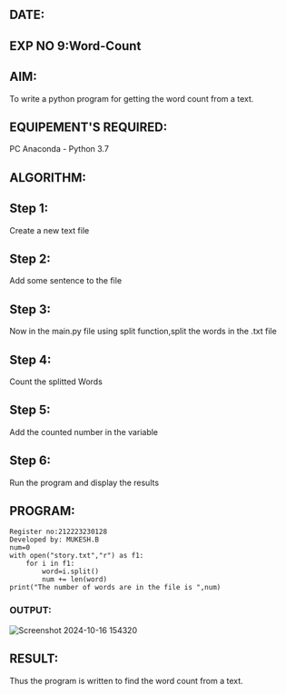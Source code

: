 ## DATE:
## EXP NO 9:Word-Count
## AIM:
To write a python program for getting the word count from a text.
## EQUIPEMENT'S REQUIRED: 
PC
Anaconda - Python 3.7
## ALGORITHM: 
## Step 1:
Create a new text file

## Step 2:
Add some sentence to the file

## Step 3:
Now in the main.py file using split function,split the words in the .txt file

## Step 4:
Count the splitted Words

## Step 5:
Add the counted number in the variable

## Step 6:
Run the program and display the results

## PROGRAM:
```
Register no:212223230128
Developed by: MUKESH.B
num=0
with open("story.txt","r") as f1:
    for i in f1:
        word=i.split()
        num += len(word)
print("The number of words are in the file is ",num)
```
### OUTPUT:
![Screenshot 2024-10-16 154320](https://github.com/user-attachments/assets/4eb79daa-13de-4c9f-9afa-b059aeebbb27)




## RESULT:
Thus the program is written to find the word count from a text.
